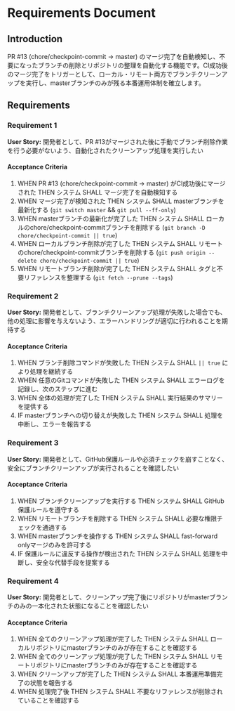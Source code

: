 # Requirements Document

## Introduction

PR #13 (chore/checkpoint-commit → master) のマージ完了を自動検知し、不要になったブランチの削除とリポジトリの整理を自動化する機能です。CI成功後のマージ完了をトリガーとして、ローカル・リモート両方でブランチクリーンアップを実行し、masterブランチのみが残る本番運用体制を確立します。

## Requirements

### Requirement 1

**User Story:** 開発者として、PR #13がマージされた後に手動でブランチ削除作業を行う必要がないよう、自動化されたクリーンアップ処理を実行したい

#### Acceptance Criteria

1. WHEN PR #13 (chore/checkpoint-commit → master) がCI成功後にマージされた THEN システム SHALL マージ完了を自動検知する
2. WHEN マージ完了が検知された THEN システム SHALL masterブランチを最新化する (`git switch master` && `git pull --ff-only`)
3. WHEN masterブランチの最新化が完了した THEN システム SHALL ローカルのchore/checkpoint-commitブランチを削除する (`git branch -D chore/checkpoint-commit || true`)
4. WHEN ローカルブランチ削除が完了した THEN システム SHALL リモートのchore/checkpoint-commitブランチを削除する (`git push origin --delete chore/checkpoint-commit || true`)
5. WHEN リモートブランチ削除が完了した THEN システム SHALL タグと不要リファレンスを整理する (`git fetch --prune --tags`)

### Requirement 2

**User Story:** 開発者として、ブランチクリーンアップ処理が失敗した場合でも、他の処理に影響を与えないよう、エラーハンドリングが適切に行われることを期待する

#### Acceptance Criteria

1. WHEN ブランチ削除コマンドが失敗した THEN システム SHALL `|| true` により処理を継続する
2. WHEN 任意のGitコマンドが失敗した THEN システム SHALL エラーログを記録し、次のステップに進む
3. WHEN 全体の処理が完了した THEN システム SHALL 実行結果のサマリーを提供する
4. IF masterブランチへの切り替えが失敗した THEN システム SHALL 処理を中断し、エラーを報告する

### Requirement 3

**User Story:** 開発者として、GitHub保護ルールや必須チェックを崩すことなく、安全にブランチクリーンアップが実行されることを確認したい

#### Acceptance Criteria

1. WHEN ブランチクリーンアップを実行する THEN システム SHALL GitHub保護ルールを遵守する
2. WHEN リモートブランチを削除する THEN システム SHALL 必要な権限チェックを通過する
3. WHEN masterブランチを操作する THEN システム SHALL fast-forward onlyマージのみを許可する
4. IF 保護ルールに違反する操作が検出された THEN システム SHALL 処理を中断し、安全な代替手段を提案する

### Requirement 4

**User Story:** 開発者として、クリーンアップ完了後にリポジトリがmasterブランチのみの一本化された状態になることを確認したい

#### Acceptance Criteria

1. WHEN 全てのクリーンアップ処理が完了した THEN システム SHALL ローカルリポジトリにmasterブランチのみが存在することを確認する
2. WHEN 全てのクリーンアップ処理が完了した THEN システム SHALL リモートリポジトリにmasterブランチのみが存在することを確認する
3. WHEN クリーンアップが完了した THEN システム SHALL 本番運用準備完了の状態を報告する
4. WHEN 処理完了後 THEN システム SHALL 不要なリファレンスが削除されていることを確認する